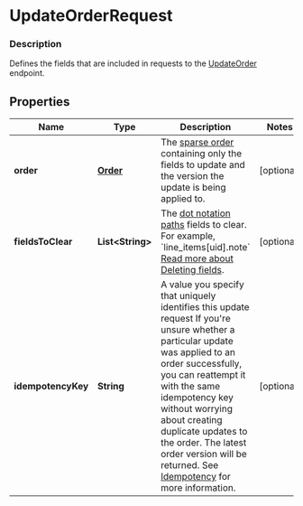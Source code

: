 
# UpdateOrderRequest

### Description

Defines the fields that are included in requests to the [UpdateOrder](#endpoint-orders-updateorder) endpoint.

## Properties
Name | Type | Description | Notes
------------ | ------------- | ------------- | -------------
**order** | [**Order**](Order.md) | The [sparse order](/orders-api/manage-orders#sparse-order-objects) containing only the fields to update and the version the update is being applied to. |  [optional]
**fieldsToClear** | **List&lt;String&gt;** | The [dot notation paths](/orders-api/manage-orders#on-dot-notation) fields to clear. For example, &#x60;line_items[uid].note&#x60; [Read more about Deleting fields](/orders-api/manage-orders#delete-fields). |  [optional]
**idempotencyKey** | **String** | A value you specify that uniquely identifies this update request  If you&#39;re unsure whether a particular update was applied to an order successfully, you can reattempt it with the same idempotency key without worrying about creating duplicate updates to the order. The latest order version will be returned.  See [Idempotency](/basics/api101/idempotency) for more information. |  [optional]



